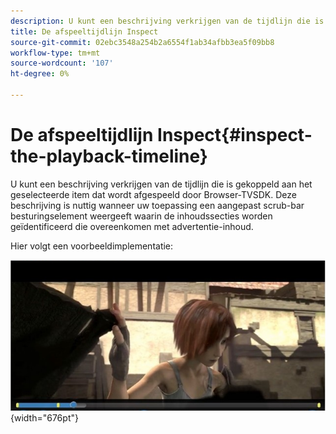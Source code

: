 ```yaml
---
description: U kunt een beschrijving verkrijgen van de tijdlijn die is gekoppeld aan het geselecteerde item dat wordt afgespeeld door Browser-TVSDK. Deze beschrijving is nuttig wanneer uw toepassing een aangepast scrub-bar besturingselement weergeeft waarin de inhoudssecties worden geïdentificeerd die overeenkomen met advertentie-inhoud.
title: De afspeeltijdlijn Inspect
source-git-commit: 02ebc3548a254b2a6554f1ab34afbb3ea5f09bb8
workflow-type: tm+mt
source-wordcount: '107'
ht-degree: 0%

---
```


# De afspeeltijdlijn Inspect{#inspect-the-playback-timeline}

U kunt een beschrijving verkrijgen van de tijdlijn die is gekoppeld aan het geselecteerde item dat wordt afgespeeld door Browser-TVSDK. Deze beschrijving is nuttig wanneer uw toepassing een aangepast scrub-bar besturingselement weergeeft waarin de inhoudssecties worden geïdentificeerd die overeenkomen met advertentie-inhoud.

Hier volgt een voorbeeldimplementatie:
<!--<a id="fig_9CB8AF44F122405C9B78006ADC10F5B1"></a>-->

![](assets/timeline.png){width="676pt"}

